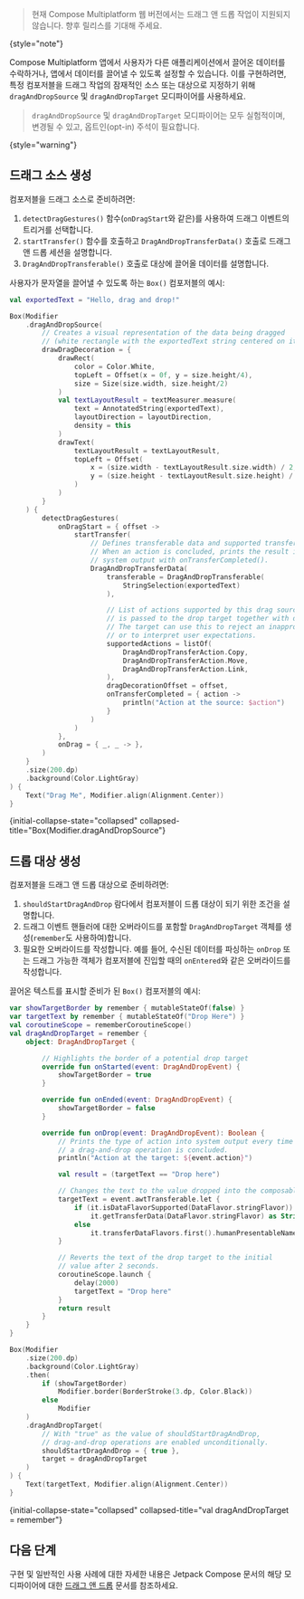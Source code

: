 [//]: # (title: 드래그 앤 드롭 작업)

> 현재 Compose Multiplatform 웹 버전에서는 드래그 앤 드롭 작업이 지원되지 않습니다.
> 향후 릴리스를 기대해 주세요.
>
{style="note"}

Compose Multiplatform 앱에서 사용자가 다른 애플리케이션에서 끌어온 데이터를 수락하거나, 앱에서 데이터를 끌어낼 수 있도록 설정할 수 있습니다.
이를 구현하려면, 특정 컴포저블을 드래그 작업의 잠재적인 소스 또는 대상으로 지정하기 위해 `dragAndDropSource` 및 `dragAndDropTarget` 모디파이어를 사용하세요.

> `dragAndDropSource` 및 `dragAndDropTarget` 모디파이어는 모두 실험적이며, 변경될 수 있고, 옵트인(opt-in) 주석이 필요합니다.
> 
{style="warning"}

## 드래그 소스 생성

컴포저블을 드래그 소스로 준비하려면:
1. `detectDragGestures()` 함수(`onDragStart`와 같은)를 사용하여 드래그 이벤트의 트리거를 선택합니다.
2. `startTransfer()` 함수를 호출하고 `DragAndDropTransferData()` 호출로 드래그 앤 드롭 세션을 설명합니다.
3. `DragAndDropTransferable()` 호출로 대상에 끌어올 데이터를 설명합니다.

사용자가 문자열을 끌어낼 수 있도록 하는 `Box()` 컴포저블의 예시:

```kotlin
val exportedText = "Hello, drag and drop!"

Box(Modifier
    .dragAndDropSource(
        // Creates a visual representation of the data being dragged
        // (white rectangle with the exportedText string centered on it).
        drawDragDecoration = {
            drawRect(
                color = Color.White, 
                topLeft = Offset(x = 0f, y = size.height/4),
                size = Size(size.width, size.height/2)
            )
            val textLayoutResult = textMeasurer.measure(
                text = AnnotatedString(exportedText),
                layoutDirection = layoutDirection,
                density = this
            )
            drawText(
                textLayoutResult = textLayoutResult,
                topLeft = Offset(
                    x = (size.width - textLayoutResult.size.width) / 2,
                    y = (size.height - textLayoutResult.size.height) / 2,
                )
            )
        }
    ) {
        detectDragGestures(
            onDragStart = { offset ->
                startTransfer(
                    // Defines transferable data and supported transfer actions.
                    // When an action is concluded, prints the result into
                    // system output with onTransferCompleted().    
                    DragAndDropTransferData(
                        transferable = DragAndDropTransferable(
                            StringSelection(exportedText)
                        ),

                        // List of actions supported by this drag source. A type of action
                        // is passed to the drop target together with data.
                        // The target can use this to reject an inappropriate drop operation
                        // or to interpret user expectations.
                        supportedActions = listOf(
                            DragAndDropTransferAction.Copy,
                            DragAndDropTransferAction.Move,
                            DragAndDropTransferAction.Link,
                        ),
                        dragDecorationOffset = offset,
                        onTransferCompleted = { action -> 
                            println("Action at the source: $action")
                        }
                    )
                )
            },
            onDrag = { _, _ -> },
        )
    }
    .size(200.dp)
    .background(Color.LightGray)
) {
    Text("Drag Me", Modifier.align(Alignment.Center))
}
```
{initial-collapse-state="collapsed"  collapsed-title="Box(Modifier.dragAndDropSource"}

## 드롭 대상 생성

컴포저블을 드래그 앤 드롭 대상으로 준비하려면:

1. `shouldStartDragAndDrop` 람다에서 컴포저블이 드롭 대상이 되기 위한 조건을 설명합니다.
2. 드래그 이벤트 핸들러에 대한 오버라이드를 포함할 `DragAndDropTarget` 객체를 생성(`remember`도 사용하여)합니다.
3. 필요한 오버라이드를 작성합니다. 예를 들어, 수신된 데이터를 파싱하는 `onDrop` 또는 드래그 가능한 객체가 컴포저블에 진입할 때의 `onEntered`와 같은 오버라이드를 작성합니다.

끌어온 텍스트를 표시할 준비가 된 `Box()` 컴포저블의 예시:

```kotlin
var showTargetBorder by remember { mutableStateOf(false) }
var targetText by remember { mutableStateOf("Drop Here") }
val coroutineScope = rememberCoroutineScope()
val dragAndDropTarget = remember {
    object: DragAndDropTarget {

        // Highlights the border of a potential drop target
        override fun onStarted(event: DragAndDropEvent) {
            showTargetBorder = true
        }

        override fun onEnded(event: DragAndDropEvent) {
            showTargetBorder = false
        }

        override fun onDrop(event: DragAndDropEvent): Boolean {
            // Prints the type of action into system output every time
            // a drag-and-drop operation is concluded.
            println("Action at the target: ${event.action}")

            val result = (targetText == "Drop here")

            // Changes the text to the value dropped into the composable.
            targetText = event.awtTransferable.let {
                if (it.isDataFlavorSupported(DataFlavor.stringFlavor))
                    it.getTransferData(DataFlavor.stringFlavor) as String
                else
                    it.transferDataFlavors.first().humanPresentableName
            }

            // Reverts the text of the drop target to the initial
            // value after 2 seconds.
            coroutineScope.launch {
                delay(2000)
                targetText = "Drop here"
            }
            return result
        }
    }
}

Box(Modifier
    .size(200.dp)
    .background(Color.LightGray)
    .then(
        if (showTargetBorder)
            Modifier.border(BorderStroke(3.dp, Color.Black))
        else
            Modifier
    )
    .dragAndDropTarget(
        // With "true" as the value of shouldStartDragAndDrop,
        // drag-and-drop operations are enabled unconditionally.    
        shouldStartDragAndDrop = { true },
        target = dragAndDropTarget
    )
) {
    Text(targetText, Modifier.align(Alignment.Center))
}
```
{initial-collapse-state="collapsed"  collapsed-title="val dragAndDropTarget = remember"}

## 다음 단계

구현 및 일반적인 사용 사례에 대한 자세한 내용은 Jetpack Compose 문서의 해당 모디파이어에 대한 [드래그 앤 드롭](https://developer.android.com/develop/ui/compose/touch-input/user-interactions/drag-and-drop) 문서를 참조하세요.